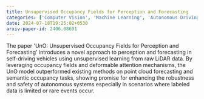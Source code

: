 ```yaml
---
title: Unsupervised Occupancy Fields for Perception and Forecasting
categories: ['Computer Vision', 'Machine Learning', 'Autonomous Driving']
date: 2024-07-18T19:25:02+0530
arxiv-paper-id: 2406.08691
---
```

The paper 'UnO: Unsupervised Occupancy Fields for Perception and Forecasting' introduces a novel approach to perception and forecasting in self-driving vehicles using unsupervised learning from raw LiDAR data. By leveraging occupancy fields and deformable attention mechanisms, the UnO model outperformed existing methods on point cloud forecasting and semantic occupancy tasks, showing promise for enhancing the robustness and safety of autonomous systems especially in scenarios where labeled data is limited or rare events occur.
